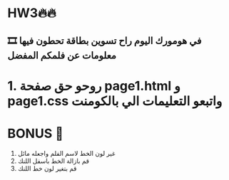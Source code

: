 # HW3🔥🔥
##  🎞  في هومورك اليوم راح تسوين بطاقة تحطون فيها معلومات عن فلمكم المفضل 
#  1. روحو حق صفحة page1.html و page1.css  واتبعو التعليمات الي بالكومنت 

# BONUS 🧠
 1.  غير لون الخط لاسم الفلم  واجعله مائل
 2. قم بازالة الخط باسفل اللنك
 3. قم بتغير لون خط اللنك
